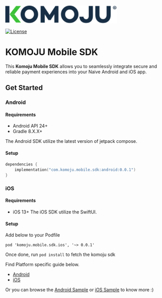 <p> <img src=".github/assets/komoju_logo.svg" width="350" title="hover text" alt="Komoju Logo"></p>

[![License](https://img.shields.io/github/license/stripe/stripe-android)](https://github.com/stripe/stripe-android/blob/master/LICENSE)

# KOMOJU Mobile SDK

This **Komoju Mobile SDK** allows you to seamlessly integrate secure and reliable payment experiences into your Naive Android and iOS app.

## Get Started

### Android
#### Requirements
* Android API 24+
* Gradle 8.X.X+

The Android SDK utilize the latest version of jetpack compose.

#### Setup
```kotlin
dependencies {
    implementation("com.komoju.mobile.sdk:android:0.0.1")
}
```

### iOS
#### Requirements
* iOS 13+
The iOS SDK utilize the SwiftUI.

#### Setup
Add below to your Podfile
```shell
pod 'komoju.mobile.sdk.ios', '~> 0.0.1'
```

Once done, run `pod install` to fetch the komoju sdk

Find Platform specific guide below.
* [Android](https://doc.komoju.com/docs/android)
* [iOS](https://doc.komoju.com/docs/ios)

Or you can browse the [Android Sample](https://github.com/degica/komoju-mobile-sdk/tree/main/example-android) or [iOS Sample]() to know more :)
